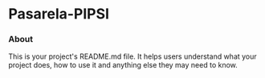Pasarela-PIPSI
==============

### About

This is your project's README.md file. It helps users understand what your
project does, how to use it and anything else they may need to know.
